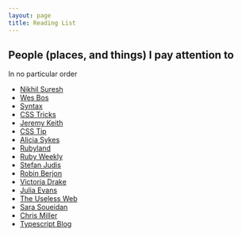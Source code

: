 ```yaml
---
layout: page
title: Reading List
---
```


## People (places, and things) I pay attention to

<div class="subhead">In no particular order</div>
<ul>
  <li><a href="https://ludic.mataroa.blog" target="_blank" rel="noopener noreferrer">Nikhil Suresh</a></li>
  <li><a href="https://wesbos.com/" target="_blank" rel="noopener noreferrer">Wes Bos</a></li>
  <li><a href="https://syntax.fm/" target="_blank" rel="noopener noreferrer">Syntax</a></li>
  <li><a href="https://css-tricks.com" target="_blank" rel="noopener noreferrer">CSS Tricks</a></li>
  <li><a href="https://adactio.com/" target="_blank" rel="noopener noreferrer">Jeremy Keith</a></li>
  <li><a href="https://css-tip.com" target="_blank" rel="noopener noreferrer">CSS Tip</a></li>
  <li><a href="https://www.aliciasykes.com/" target="_blank" rel="noopener noreferrer">Alicia Sykes</a></li>
  <li><a href="http://rubyland.news/" target="_blank" rel="noopener noreferrer">Rubyland</a></li>
  <li><a href="https://rubyweekly.com/" target="_blank" rel="noopener noreferrer">Ruby Weekly</a></li>
  <li><a href="https://www.stefanjudis.com/" target="_blank" rel="noopener noreferrer">Stefan Judis</a></li>
  <li><a href="https://berjon.com/" target="_blank" rel="noopener noreferrer">Robin Berjon</a></li>
  <li><a href="https://victoria.dev" target="_blank" rel="noopener noreferrer">Victoria Drake</a></li>
  <li><a href="https://jvns.ca/" target="_blank" rel="noopener noreferrer">Julia Evans</a></li>
  <li><a href="https://theuselessweb.com/" target="_blank" rel="noopener noreferrer">The Useless Web</a></li>
  <li><a href="https://www.sarasoueidan.com/" target="_blank" rel="noopener noreferrer">Sara Soueidan</a></li>
  <li><a href="https://ctmiller.net/" target="_blank" rel="noopener noreferrer">Chris Miller</a></li>
  <li><a href="https://devblogs.microsoft.com/typescript/" target="_blank" rel="noopener noreferrer">Typescript Blog</a></li>
</ul>
